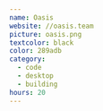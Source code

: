 ```yaml
---
name: Oasis
website: //oasis.team
picture: oasis.png
textcolor: black
color: 289adb
category:
  - code
  - desktop
  - building
hours: 20
---
```

